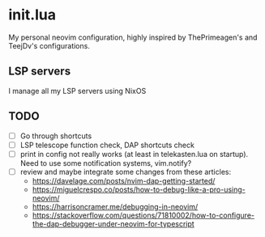 # init.lua

My personal neovim configuration, highly inspired by ThePrimeagen's and TeejDv's
configurations.

## LSP servers

I manage all my LSP servers using NixOS

## TODO

- [ ] Go through shortcuts
- [ ] LSP telescope function check, DAP shortcuts check
- [ ] print in config not really works (at least in telekasten.lua on startup).
Need to use some notification systems, vim.notify?
- [ ] review and maybe integrate some changes from these articles:
  - https://davelage.com/posts/nvim-dap-getting-started/
  - https://miguelcrespo.co/posts/how-to-debug-like-a-pro-using-neovim/
  - https://harrisoncramer.me/debugging-in-neovim/
  - https://stackoverflow.com/questions/71810002/how-to-configure-the-dap-debugger-under-neovim-for-typescript
